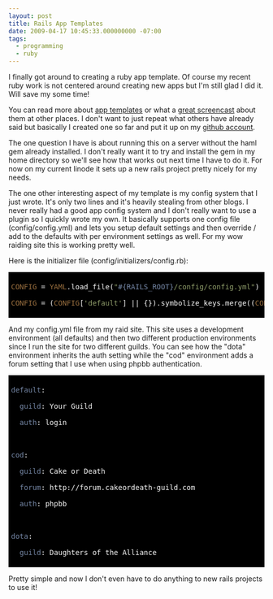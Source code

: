 ```yaml
---
layout: post
title: Rails App Templates
date: 2009-04-17 10:45:33.000000000 -07:00
tags:
  - programming
  - ruby
---
```

I finally got around to creating a ruby app template. Of course my recent ruby work is not centered around creating new apps but I'm still glad I did it. Will save my some time!

You can read more about <a href="http://m.onkey.org/2008/12/4/rails-templates">app templates</a> or what a <a href="http://railscasts.com/episodes/148-app-templates-in-rails-2-3">great screencast</a> about them at other places. I don't want to just repeat what others have already said but basically I created one so far and put it up on my <a href="http://github.com/Kelsin/rails-templates/tree/master">github account</a>.

The one question I have is about running this on a server without the haml gem already installed. I don't really want it to try and install the gem in my home directory so we'll see how that works out next time I have to do it. For now on my current linode it sets up a new rails project pretty nicely for my needs.

The one other interesting aspect of my template is my config system that I just wrote. It's only two lines and it's heavily stealing from other blogs. I never really had a good app config system and I don't really want to use a plugin so I quickly wrote my own. It basically supports one config file (config/config.yml) and lets you setup default settings and then override / add to the defaults with per environment settings as well. For my wow raiding site this is working pretty well.

Here is the initializer file (config/initializers/config.rb):

<pre style="color: #F8F8F8; background-color: #000000; padding: 5px; overflow: auto;">
<span style="color: #9B703F;">CONFIG</span> = <span style="color: #9B703F;">YAML</span>.load_file(<span style="color: #8F9D6A;">"</span><span style="color: #7587A6;">#{RAILS_ROOT}</span><span style="color: #8F9D6A;">/config/config.yml"</span>) || {}
<span style="color: #9B703F;">CONFIG</span> = (<span style="color: #9B703F;">CONFIG</span>[<span style="color: #8F9D6A;">'default'</span>] || {}).symbolize_keys.merge((<span style="color: #9B703F;">CONFIG</span>[<span style="color: #9B703F;">RAILS_ENV</span>] || {}).symbolize_keys)
</pre>

And my config.yml file from my raid site. This site uses a development environment (all defaults) and then two different production environments since I run the site for two different guilds. You can see how the "dota" environment inherits the auth setting while the "cod" environment adds a forum setting that I use when using phpbb authentication.

<pre style="color: #F8F8F8; background-color: #000000; padding: 5px; overflow: auto;">
<span style="color: #7587A6;">default</span>:
  <span style="color: #7587A6;">guild</span>: Your Guild
  <span style="color: #7587A6;">auth</span>: login

<span style="color: #7587A6;">cod</span>:
  <span style="color: #7587A6;">guild</span>: Cake or Death
  <span style="color: #7587A6;">forum</span>: http://forum.cakeordeath-guild.com
  <span style="color: #7587A6;">auth</span>: phpbb

<span style="color: #7587A6;">dota</span>:
  <span style="color: #7587A6;">guild</span>: Daughters of the Alliance
</pre>

Pretty simple and now I don't even have to do anything to new rails projects to use it!
